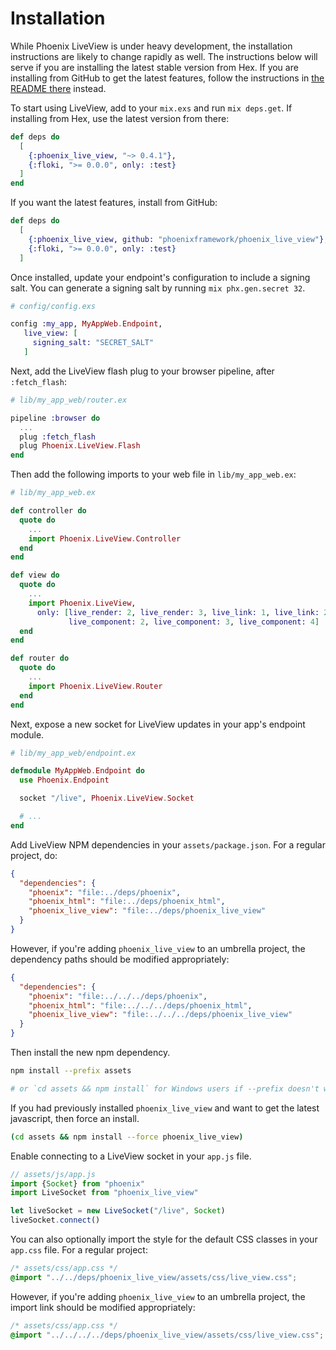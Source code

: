 # Installation

While Phoenix LiveView is under heavy development, the installation instructions
are likely to change rapidly as well. The instructions below will serve if you
are installing the latest stable version from Hex. If you are installing from
GitHub to get the latest features, follow the instructions in [the README
there](https://github.com/phoenixframework/phoenix_live_view/blob/master/README.md#installation)
instead.

To start using LiveView, add to your `mix.exs` and run `mix deps.get`. If
installing from Hex, use the latest version from there:

```elixir
def deps do
  [
    {:phoenix_live_view, "~> 0.4.1"},
    {:floki, ">= 0.0.0", only: :test}
  ]
end
```

If you want the latest features, install from GitHub:

```elixir
def deps do
  [
    {:phoenix_live_view, github: "phoenixframework/phoenix_live_view"},
    {:floki, ">= 0.0.0", only: :test}
  ]
```

Once installed, update your endpoint's configuration to include a signing salt.
You can generate a signing salt by running `mix phx.gen.secret 32`.

```elixir
# config/config.exs

config :my_app, MyAppWeb.Endpoint,
   live_view: [
     signing_salt: "SECRET_SALT"
   ]
```

Next, add the LiveView flash plug to your browser pipeline, after `:fetch_flash`:

```elixir
# lib/my_app_web/router.ex

pipeline :browser do
  ...
  plug :fetch_flash
  plug Phoenix.LiveView.Flash
end
```

Then add the following imports to your web file in `lib/my_app_web.ex`:

```elixir
# lib/my_app_web.ex

def controller do
  quote do
    ...
    import Phoenix.LiveView.Controller
  end
end

def view do
  quote do
    ...
    import Phoenix.LiveView,
      only: [live_render: 2, live_render: 3, live_link: 1, live_link: 2,
             live_component: 2, live_component: 3, live_component: 4]
  end
end

def router do
  quote do
    ...
    import Phoenix.LiveView.Router
  end
end
```

Next, expose a new socket for LiveView updates in your app's endpoint module.

```elixir
# lib/my_app_web/endpoint.ex

defmodule MyAppWeb.Endpoint do
  use Phoenix.Endpoint

  socket "/live", Phoenix.LiveView.Socket

  # ...
end
```

Add LiveView NPM dependencies in your `assets/package.json`. For a regular project, do:

```json
{
  "dependencies": {
    "phoenix": "file:../deps/phoenix",
    "phoenix_html": "file:../deps/phoenix_html",
    "phoenix_live_view": "file:../deps/phoenix_live_view"
  }
}
```

However, if you're adding `phoenix_live_view` to an umbrella project, the dependency paths should be modified appropriately:

```json
{
  "dependencies": {
    "phoenix": "file:../../../deps/phoenix",
    "phoenix_html": "file:../../../deps/phoenix_html",
    "phoenix_live_view": "file:../../../deps/phoenix_live_view"
  }
}
```

Then install the new npm dependency.

```bash
npm install --prefix assets

# or `cd assets && npm install` for Windows users if --prefix doesn't work
```

If you had previously installed `phoenix_live_view` and want to get the
latest javascript, then force an install.

```bash
(cd assets && npm install --force phoenix_live_view)
```

Enable connecting to a LiveView socket in your `app.js` file.

```javascript
// assets/js/app.js
import {Socket} from "phoenix"
import LiveSocket from "phoenix_live_view"

let liveSocket = new LiveSocket("/live", Socket)
liveSocket.connect()
```

You can also optionally import the style for the default CSS classes in your `app.css` file. For a regular project:

```css
/* assets/css/app.css */
@import "../../deps/phoenix_live_view/assets/css/live_view.css";
```

However, if you're adding `phoenix_live_view` to an umbrella project, the import link should be modified appropriately:

```css
/* assets/css/app.css */
@import "../../../../deps/phoenix_live_view/assets/css/live_view.css";
